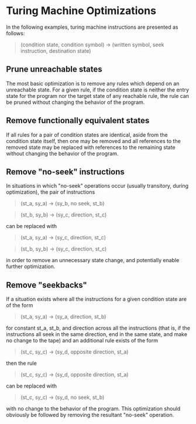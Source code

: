 # Turing Machine Optimizations

In the following examples, turing machine instructions are presented as follows:

> (condition state, condition symbol) -> (written symbol, seek instruction, destination state)

## Prune unreachable states

The most basic optimization is to remove any rules which depend on an unreachable state. For a given rule, if the condition state is neither the entry state for the program nor the target state of any reachable rule, the rule can be pruned without changing the behavior of the program.

## Remove functionally equivalent states

If all rules for a pair of condition states are identical, aside from the condition state itself, then one may be removed and all references to the removed state may be replaced with references to the remaining state without changing the behavior of the program.

## Remove "no-seek" instructions

In situations in which "no-seek" operations occur (usually transitory, during optimization), the pair of instructions

> (st_a, sy_a) -> (sy_b, no seek, st_b)

> (st_b, sy_b) -> (sy_c, direction, st_c)

can be replaced with

> (st_a, sy_a) -> (sy_c, direction, st_c)

> (st_b, sy_b) -> (sy_c, direction, st_c)

in order to remove an unnecessary state change, and potentially enable further optimization.

## Remove "seekbacks"

If a situation exists where all the instructions for a given condition state are of the form

> (st_a, sy_a) -> (sy_a, direction, st_b)

for constant st_a, st_b, and direction across all the instructions (that is, if the instructions all seek in the same direction, end in the same state, and make no change to the tape) and an additional rule exists of the form

> (st_c, sy_c) -> (sy_d, opposite direction, st_a)

then the rule 

> (st_c, sy_c) -> (sy_d, opposite direction, st_a)

can be replaced with 

> (st_c, sy_c) -> (sy_d, no seek, st_b)

with no change to the behavior of the program. This optimization should obviously be followed by removing the resultant "no-seek" operation.
